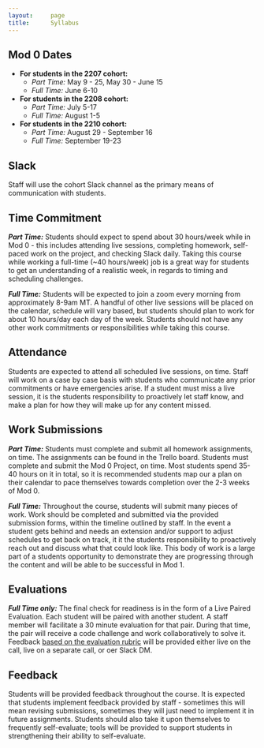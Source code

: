 ```yaml
---
layout:     page
title:      Syllabus
---
```


## Mod 0 Dates

- **For students in the 2207 cohort:** 
  - _Part Time:_ May 9 - 25, May 30 - June 15
  - _Full Time:_ June 6-10
- **For students in the 2208 cohort:**
  - _Part Time:_ July 5-17
  - _Full Time:_ August 1-5
- **For students in the 2210 cohort:**
  - _Part Time:_ August 29 - September 16
  - _Full Time:_ September 19-23

## Slack

Staff will use the cohort Slack channel as the primary means of communication with students.

## Time Commitment

**_Part Time:_** Students should expect to spend about 30 hours/week while in Mod 0 - this includes attending live sessions, completing homework, self-paced work on the project, and checking Slack daily. Taking this course while working a full-time (~40 hours/week) job is a great way for students to get an understanding of a realistic week, in regards to timing and scheduling challenges.

**_Full Time:_** Students will be expected to join a zoom every morning from approximately 8-9am MT. A handful of other live sessions will be placed on the calendar, schedule will vary based, but students should plan to work for about 10 hours/day each day of the week. Students should not have any other work commitments or responsibilities while taking this course.

## Attendance

Students are expected to attend all scheduled live sessions, on time. Staff will work on a case by case basis with students who communicate any prior commitments or have emergencies arise. If a student must miss a live session, it is the students responsibility to proactively let staff know, and make a plan for how they will make up for any content missed. 

## Work Submissions

**_Part Time:_** Students must complete and submit all homework assignments, on time. The assignments can be found in the Trello board. Students must complete and submit the Mod 0 Project, on time. Most students spend 35-40 hours on it in total, so it is recommended students map our a plan on their calendar to pace themselves towards completion over the 2-3 weeks of Mod 0.

**_Full Time:_** Throughout the course, students will submit many pieces of work. Work should be completed and submitted via the provided submission forms, within the timeline outlined by staff. In the event a student gets behind and needs an extension and/or support to adjust schedules to get back on track, it it the students responsibility to proactively reach out and discuss what that could look like. This body of work is a large part of a students opportunity to demonstrate they are progressing through the content and will be able to be successful in Mod 1.

## Evaluations

**_Full Time only:_** The final check for readiness is in the form of a Live Paired Evaluation. Each student will be paired with another student. A staff member will facilitate a 30 minute evaluation for that pair. During that time, the pair will receive a code challenge and work collaboratively to solve it. Feedback [based on the evaluation rubric](https://turingschool.notion.site/Live-Paired-Eval-610dc657479b4cdfaabdfbee4c9d4255) will be provided either live on the call, live on a separate call, or oer Slack DM.

## Feedback

Students will be provided feedback throughout the course. It is expected that students implement feedback provided by staff - sometimes this will mean revising submissions, sometimes they will just need to implement it in future assignments. Students should also take it upon themselves to frequently self-evaluate; tools will be provided to support students in strengthening their ability to self-evaluate.

<br>
<br>